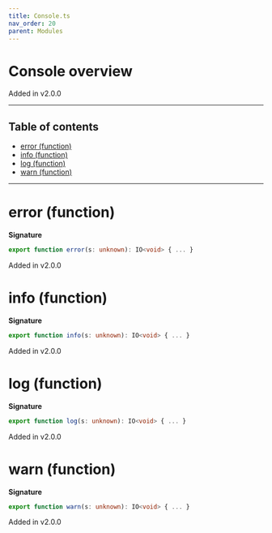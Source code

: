 ```yaml
---
title: Console.ts
nav_order: 20
parent: Modules
---
```


# Console overview

Added in v2.0.0

---

<h2 class="text-delta">Table of contents</h2>

- [error (function)](#error-function)
- [info (function)](#info-function)
- [log (function)](#log-function)
- [warn (function)](#warn-function)

---

# error (function)

**Signature**

```ts
export function error(s: unknown): IO<void> { ... }
```

Added in v2.0.0

# info (function)

**Signature**

```ts
export function info(s: unknown): IO<void> { ... }
```

Added in v2.0.0

# log (function)

**Signature**

```ts
export function log(s: unknown): IO<void> { ... }
```

Added in v2.0.0

# warn (function)

**Signature**

```ts
export function warn(s: unknown): IO<void> { ... }
```

Added in v2.0.0
